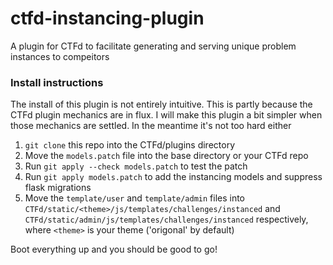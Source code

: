 # ctfd-instancing-plugin
A plugin for CTFd to facilitate generating and serving unique problem instances to compeitors

### Install instructions

The install of this plugin is not entirely intuitive. This is partly because the CTFd plugin mechanics are in flux. I will make this plugin a bit simpler when those mechanics are settled. In the meantime it's not too hard either

1. `git clone` this repo into the CTFd/plugins directory
2. Move the `models.patch` file into the base directory or your CTFd repo
3. Run `git apply --check models.patch` to test the patch
4. Run `git apply models.patch` to add the instancing models and suppress flask migrations
5. Move the `template/user` and `template/admin` files into `CTFd/static/<theme>/js/templates/challenges/instanced` and `CTFd/static/admin/js/templates/challenges/instanced` respectively, where `<theme>` is your theme ('origonal' by default)

Boot everything up and you should be good to go!
